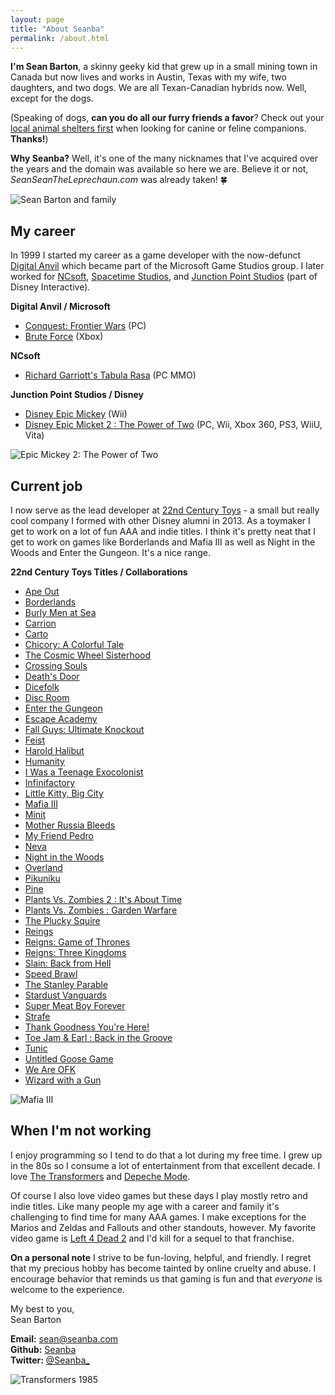 ```yaml
---
layout: page
title: "About Seanba"
permalink: /about.html
---
```

**I'm Sean Barton**, a skinny geeky kid that grew up in a small mining town in Canada but now lives and works in Austin, Texas with my wife, two daughters, and two dogs.
We are all Texan-Canadian hybrids now. Well, except for the dogs.

(Speaking of dogs, **can you do all our furry friends a favor**? Check out your [local animal shelters first](https://theshelterpetproject.org/) when looking for canine or feline companions. **Thanks!**)

**Why Seanba?** Well, it's one of the many nicknames that I've acquired over the years and the domain was available so here we are. Believe it or not, *SeanSeanTheLeprechaun.com* was already taken! :four_leaf_clover:

<img src="assets/images/family/barton-family-2015.jpg" alt="Sean Barton and family" class="u-full-width"/>

## My career

In 1999 I started my career as a game developer with the now-defunct [Digital Anvil](https://en.wikipedia.org/wiki/Digital_Anvil) 
which became part of the Microsoft Game Studios group.
I later worked for [NCsoft](https://en.wikipedia.org/wiki/NCSoft), 
[Spacetime Studios](https://en.wikipedia.org/wiki/Spacetime_Studios), 
and [Junction Point Studios](https://en.wikipedia.org/wiki/Junction_Point_Studios) (part of Disney Interactive).

**Digital Anvil / Microsoft**
  * [Conquest: Frontier Wars](https://en.wikipedia.org/wiki/Conquest:_Frontier_Wars) (PC)
  * [Brute Force](https://en.wikipedia.org/wiki/Brute_Force_(video_game)) (Xbox)

**NCsoft**
  * [Richard Garriott's Tabula Rasa](https://en.wikipedia.org/wiki/Tabula_Rasa_(video_game)) (PC MMO)

**Junction Point Studios / Disney**
 * [Disney Epic Mickey](https://en.wikipedia.org/wiki/Epic_Mickey) (Wii)
 * [Disney Epic Micket 2 : The Power of Two](https://en.wikipedia.org/wiki/Epic_Mickey_2:_The_Power_of_Two) (PC, Wii, Xbox 360, PS3, WiiU, Vita)

<img src="assets/images/games/epic-mickey-2-banner.jpg" alt="Epic Mickey 2: The Power of Two" class="u-full-width"/>

## Current job

I now serve as the lead developer at [22nd Century Toys](http://www.22ndcenturytoys.com/) - a small but really cool company I formed with other Disney alumni in 2013.
As a toymaker I get to work on a lot of fun AAA and indie titles. I think it's pretty neat that I get to work on games like Borderlands and Mafia III as well as
Night in the Woods and Enter the Gungeon. It's a nice range.

**22nd Century Toys Titles / Collaborations**
 * [Ape Out](https://en.wikipedia.org/wiki/Ape_Out)
 * [Borderlands](https://en.wikipedia.org/wiki/Borderlands_(video_game))
 * [Burly Men at Sea](https://burlymenatsea.com)
 * [Carrion](https://en.wikipedia.org/wiki/Carrion_(video_game))
 * [Carto](https://en.wikipedia.org/wiki/Carto_(video_game))
 * [Chicory: A Colorful Tale](https://en.wikipedia.org/wiki/Chicory:_A_Colorful_Tale)
 * [The Cosmic Wheel Sisterhood](https://en.wikipedia.org/wiki/The_Cosmic_Wheel_Sisterhood)
 * [Crossing Souls](https://en.wikipedia.org/wiki/Crossing_Souls)
 * [Death's Door](https://en.wikipedia.org/wiki/Death%27s_Door_(video_game))
 * [Dicefolk](https://www.goodshepherd.games/games/dicefolk)
 * [Disc Room](https://en.wikipedia.org/wiki/Disc_Room)
 * [Enter the Gungeon](https://en.wikipedia.org/wiki/Enter_the_Gungeon)
 * [Escape Academy](https://en.wikipedia.org/wiki/Escape_Academy)
 * [Fall Guys: Ultimate Knockout](https://en.wikipedia.org/wiki/Fall_Guys)
 * [Feist](https://en.wikipedia.org/wiki/Feist_(video_game))
 * [Harold Halibut](https://en.wikipedia.org/wiki/Harold_Halibut)
 * [Humanity](https://en.wikipedia.org/wiki/Humanity_(video_game))
 * [I Was a Teenage Exocolonist](https://en.wikipedia.org/wiki/I_Was_a_Teenage_Exocolonist)
 * [Infinifactory](https://en.wikipedia.org/wiki/Infinifactory)
 * [Little Kitty, Big City](https://en.wikipedia.org/wiki/Little_Kitty,_Big_City)
 * [Mafia III](https://en.wikipedia.org/wiki/Mafia_III)
 * [Minit](https://en.wikipedia.org/wiki/Minit_(video_game))
 * [Mother Russia Bleeds](https://en.wikipedia.org/wiki/Mother_Russia_Bleeds)
 * [My Friend Pedro](https://en.wikipedia.org/wiki/My_Friend_Pedro)
 * [Neva](https://neva.game)
 * [Night in the Woods](https://en.wikipedia.org/wiki/Night_in_the_Woods)
 * [Overland](https://en.wikipedia.org/wiki/Overland_(video_game))
 * [Pikuniku](https://en.wikipedia.org/wiki/Pikuniku)
 * [Pine](https://en.wikipedia.org/wiki/Pine_(video_game))
 * [Plants Vs. Zombies 2 : It's About Time](https://en.wikipedia.org/wiki/Plants_vs._Zombies_2:_It%27s_About_Time)
 * [Plants Vs. Zombies : Garden Warfare](https://en.wikipedia.org/wiki/Plants_vs._Zombies:_Garden_Warfare)
 * [The Plucky Squire](https://en.wikipedia.org/wiki/The_Plucky_Squire)
 * [Reings](https://en.wikipedia.org/wiki/Reigns_(video_game))
 * [Reigns: Game of Thrones](https://en.wikipedia.org/wiki/Reigns:_Game_of_Thrones)
 * [Reigns: Three Kingdoms](https://www.reignsgame.com/three-kingdoms)
 * [Slain: Back from Hell](https://en.wikipedia.org/wiki/Slain!)
 * [Speed Brawl](http://speedbrawl.com/)
 * [The Stanley Parable](https://en.wikipedia.org/wiki/The_Stanley_Parable)
 * [Stardust Vanguards](https://store.playstation.com/en-us/product/UP1200-CUSA03731_00-0000000000000000)
 * [Super Meat Boy Forever](https://en.wikipedia.org/wiki/Super_Meat_Boy_Forever)
 * [Strafe](https://en.wikipedia.org/wiki/Strafe_(video_game))
 * [Thank Goodness You're Here!](https://en.wikipedia.org/wiki/Thank_Goodness_You%27re_Here!)
 * [Toe Jam & Earl : Back in the Groove](https://en.wikipedia.org/wiki/ToeJam_%26_Earl:_Back_in_the_Groove)
 * [Tunic](https://en.wikipedia.org/wiki/Tunic_(video_game))
 * [Untitled Goose Game](https://en.wikipedia.org/wiki/Untitled_Goose_Game)
 * [We Are OFK](https://en.wikipedia.org/wiki/We_Are_OFK)
 * [Wizard with a Gun](https://en.wikipedia.org/wiki/Wizard_with_a_Gun)

<img src="assets/images/games/mafia-3-banner.jpg" alt="Mafia III" class="u-full-width"/>

## When I'm not working

I enjoy programming so I tend to do that a lot during my free time. I grew up in the 80s so I consume a lot of entertainment from that excellent decade.
I love [The Transformers](https://en.wikipedia.org/wiki/Transformers:_Generation_1) and [Depeche Mode](https://en.wikipedia.org/wiki/Depeche_Mode).

Of course I also love video games but these days I play mostly retro and indie titles.
Like many people my age with a career and family it's challenging to find time for many AAA games. I make exceptions for the Marios and Zeldas and Fallouts and other standouts, however.
My favorite video game is [Left 4 Dead 2](https://en.wikipedia.org/wiki/Left_4_Dead_2) and I'd kill for a sequel to that franchise.

**On a personal note** I strive to be fun-loving, helpful, and friendly. I regret that my precious hobby has become tainted by online cruelty and abuse. I encourage 
behavior that reminds us that gaming is fun and that *everyone* is welcome to the experience.

My best to you,  
Sean Barton

**Email:** [sean@seanba.com](mailto:sean@seanba.com)  
**Github:** [Seanba](https://github.com/Seanba)  
**Twitter:** [@Seanba_](https://twitter.com/seanba_)  


<img src="assets/images/transformers-85-decep.jpg" alt="Transformers 1985" class="u-full-width"/>

